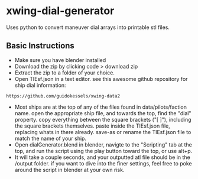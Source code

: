 # xwing-dial-generator
Uses python to convert maneuver dial arrays into printable stl files.

## Basic Instructions
- Make sure you have blender installed
- Download the zip by clicking code > download zip
- Extract the zip to a folder of your choice.
- Open TIEsf.json in a text editor.
see this awesome github repository for ship dial information:
```
https://github.com/guidokessels/xwing-data2
```
- Most ships are at the top of any of the files found in data/pilots/faction name. open the appropriate ship file, and towards the top, find the "dial" property. copy everything between the square brackets ("[ ]"), including the square brackets themselves. paste inside the TIEsf.json file, replacing whats in there already. save-as or rename the TIEsf.json file to match the name of your ship.
- Open dialGenerator.blend in blender, navigte to the "Scripting" tab at the top, and run the script using the play button toward the top, or use alt+p.
- It will take a couple seconds, and your outputted atl file should be in the /output folder. if you want to dive into the finer settings, feel free to poke around the script in blender at your own risk. 
